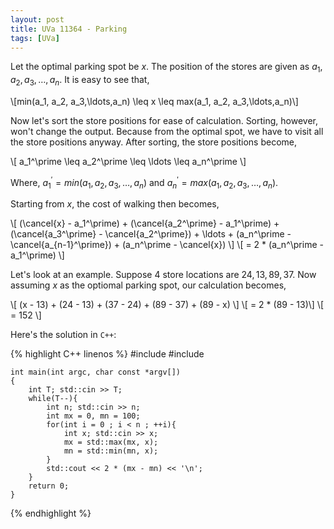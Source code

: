 ```yaml
---
layout: post
title: UVa 11364 - Parking
tags: [UVa]
---
```


Let the optimal parking spot be $x$. The position of the stores are given as $a_1, a_2, a_3,\ldots,a_n$. It is easy to see that, 

\\[min(a_1, a_2, a_3,\ldots,a_n) \leq x \leq max(a_1, a_2, a_3,\ldots,a_n)\\] 

Now let's sort the store positions for ease of calculation. Sorting, however, won't change the output. Because from the optimal spot, we have to visit all the store positions anyway. After sorting, the store positions become,

\\[ a_1^\prime \leq a_2^\prime \leq \ldots \leq a_n^\prime \\]

Where, $a_1^\prime = min(a_1, a_2, a_3,\ldots,a_n)$ and $a_n^\prime = max(a_1, a_2, a_3,\ldots,a_n)$.

Starting from $x$, the cost of walking then becomes,

\\[ (\cancel{x} - a_1^\prime) + (\cancel{a_2^\prime} - a_1^\prime) + (\cancel{a_3^\prime} - \cancel{a_2^\prime}) + \ldots + (a_n^\prime - \cancel{a_{n-1}^\prime}) + (a_n^\prime - \cancel{x})  \\]
\\[ = 2 * (a_n^\prime - a_1^\prime) \\]

Let's look at an example. Suppose $4$ store locations are $24,13,89,37$. Now assuming $x$ as the optiomal parking spot, our calculation becomes,

\\[ (x - 13)  + (24 - 13) + (37 - 24) + (89 - 37) + (89 - x) \\]
\\[ = 2 * (89 - 13)\\]
\\[ = 152 \\]

Here's the solution in ``C++``:

{% highlight C++ linenos %}
#include <iostream>
#include <algorithm>

    int main(int argc, char const *argv[])
    {
        int T; std::cin >> T;                                              
        while(T--){
            int n; std::cin >> n;
            int mx = 0, mn = 100;
            for(int i = 0 ; i < n ; ++i){
                int x; std::cin >> x;
                mx = std::max(mx, x);
                mn = std::min(mn, x);
            }
            std::cout << 2 * (mx - mn) << '\n';
        }
        return 0;
    }
{% endhighlight %}